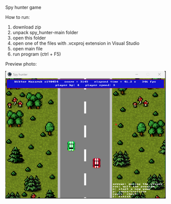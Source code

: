 Spy hunter game

How to run:
1. download zip
2. unpack spy_hunter-main folder
3. open this folder
4. open one of the files with .vcxproj extension in Visual Studio
5. open main file
6. run program (ctrl + F5)

Preview photo:

![alt text](https://github.com/wiktornazaruk/spy_hunter/blob/main/preview.png?raw=true)
